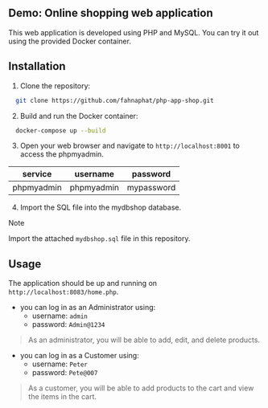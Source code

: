 ## Demo: Online shopping web application
This web application is developed using PHP and MySQL. You can try it out using the provided Docker container.

## Installation
 1. Clone the repository:
```sh 
  git clone https://github.com/fahnaphat/php-app-shop.git 
  ```
  
 2. Build and run the Docker container:
```sh 
  docker-compose up --build 
  ```
  
 3. Open your web browser and navigate to `http://localhost:8001` to access the phpmyadmin.

| service | username | password |
|--|--|--|
| phpmyadmin | phpmyadmin | mypassword |

 4. Import the SQL file into the mydbshop database.
> [!NOTE]
> Import the attached `mydbshop.sql` file in this repository.

## Usage

 The application should be up and running on `http://localhost:8083/home.php`.
 - you can log in as an Administrator using:
	 - username: `admin`
	 - password: `Admin@1234`
> As an administrator, you will be able to add, edit, and delete products.

 - you can log in as a Customer using:
	 - username: `Peter`
	 - password: `Pete@007`
> As a customer, you will be able to add products to the cart and view the items in the cart.
